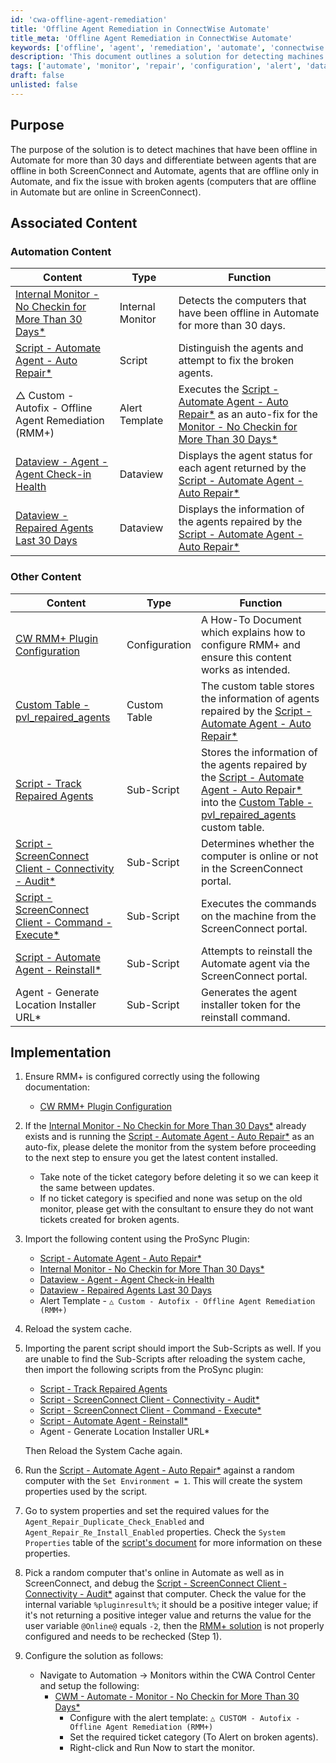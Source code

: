 ```yaml
---
id: 'cwa-offline-agent-remediation'
title: 'Offline Agent Remediation in ConnectWise Automate'
title_meta: 'Offline Agent Remediation in ConnectWise Automate'
keywords: ['offline', 'agent', 'remediation', 'automate', 'connectwise']
description: 'This document outlines a solution for detecting machines that have been offline in ConnectWise Automate for more than 30 days, differentiating between various agent statuses, and fixing issues with broken agents. It includes implementation steps and associated content for effective management of offline agents.'
tags: ['automate', 'monitor', 'repair', 'configuration', 'alert', 'dataview', 'script']
draft: false
unlisted: false
---
```

## Purpose

The purpose of the solution is to detect machines that have been offline in Automate for more than 30 days and differentiate between agents that are offline in both ScreenConnect and Automate, agents that are offline only in Automate, and fix the issue with broken agents (computers that are offline in Automate but are online in ScreenConnect).

## Associated Content

### Automation Content

| Content | Type | Function |
| ------- | ---- | -------- |
| [Internal Monitor - No Checkin for More Than 30 Days*](https://proval.itglue.com/DOC-5078775-8041387) | Internal Monitor | Detects the computers that have been offline in Automate for more than 30 days. |
| [Script - Automate Agent - Auto Repair*](https://proval.itglue.com/DOC-5078775-7761441) | Script | Distinguish the agents and attempt to fix the broken agents. |
| △ Custom - Autofix - Offline Agent Remediation (RMM+) | Alert Template | Executes the [Script - Automate Agent - Auto Repair*](https://proval.itglue.com/DOC-5078775-7761441) as an auto-fix for the [Monitor - No Checkin for More Than 30 Days*](https://proval.itglue.com/DOC-5078775-8041387) |
| [Dataview - Agent - Agent Check-in Health](https://proval.itglue.com/DOC-5078775-7963731) | Dataview | Displays the agent status for each agent returned by the [Script - Automate Agent - Auto Repair*](https://proval.itglue.com/DOC-5078775-7761441) |
| [Dataview - Repaired Agents Last 30 Days](https://proval.itglue.com/DOC-5078775-15178458) | Dataview | Displays the information of the agents repaired by the [Script - Automate Agent - Auto Repair*](https://proval.itglue.com/DOC-5078775-7761441) |

### Other Content

| Content | Type | Function |
| ------- | ---- | -------- |
| [CW RMM+ Plugin Configuration](https://proval.itglue.com/5078775/docs/9770217) | Configuration | A How-To Document which explains how to configure RMM+ and ensure this content works as intended. |
| [Custom Table - pvl_repaired_agents](https://proval.itglue.com/DOC-5078775-15178457) | Custom Table | The custom table stores the information of agents repaired by the [Script - Automate Agent - Auto Repair*](https://proval.itglue.com/DOC-5078775-7761441) |
| [Script - Track Repaired Agents](https://proval.itglue.com/DOC-5078775-15178447) | Sub-Script | Stores the information of the agents repaired by the [Script - Automate Agent - Auto Repair*](https://proval.itglue.com/DOC-5078775-7761441) into the [Custom Table - pvl_repaired_agents](https://proval.itglue.com/DOC-5078775-15178457) custom table. |
| [Script - ScreenConnect Client - Connectivity - Audit*](https://proval.itglue.com/DOC-5078775-8143436) | Sub-Script | Determines whether the computer is online or not in the ScreenConnect portal. |
| [Script - ScreenConnect Client - Command - Execute*](https://proval.itglue.com/DOC-5078775-8141008) | Sub-Script | Executes the commands on the machine from the ScreenConnect portal. |
| [Script - Automate Agent - Reinstall*](https://proval.itglue.com/DOC-5078775-7761438) | Sub-Script | Attempts to reinstall the Automate agent via the ScreenConnect portal. |
| Agent - Generate Location Installer URL* | Sub-Script | Generates the agent installer token for the reinstall command. |

## Implementation

1. Ensure RMM+ is configured correctly using the following documentation:
   - [CW RMM+ Plugin Configuration](https://proval.itglue.com/5078775/docs/9770217)

2. If the [Internal Monitor - No Checkin for More Than 30 Days*](https://proval.itglue.com/DOC-5078775-8041387) already exists and is running the [Script - Automate Agent - Auto Repair*](https://proval.itglue.com/DOC-5078775-7761441) as an auto-fix, please delete the monitor from the system before proceeding to the next step to ensure you get the latest content installed.
   - Take note of the ticket category before deleting it so we can keep it the same between updates.
   - If no ticket category is specified and none was setup on the old monitor, please get with the consultant to ensure they do not want tickets created for broken agents.

3. Import the following content using the ProSync Plugin:
   - [Script - Automate Agent - Auto Repair*](https://proval.itglue.com/DOC-5078775-7761441)
   - [Internal Monitor - No Checkin for More Than 30 Days*](https://proval.itglue.com/DOC-5078775-8041387)
   - [Dataview - Agent - Agent Check-in Health](https://proval.itglue.com/DOC-5078775-7963731)
   - [Dataview - Repaired Agents Last 30 Days](https://proval.itglue.com/DOC-5078775-15178458)
   - Alert Template - `△ Custom - Autofix - Offline Agent Remediation (RMM+)`

4. Reload the system cache.

5. Importing the parent script should import the Sub-Scripts as well. If you are unable to find the Sub-Scripts after reloading the system cache, then import the following scripts from the ProSync plugin:
   - [Script - Track Repaired Agents](https://proval.itglue.com/DOC-5078775-15178447)
   - [Script - ScreenConnect Client - Connectivity - Audit*](https://proval.itglue.com/DOC-5078775-8143436)
   - [Script - ScreenConnect Client - Command - Execute*](https://proval.itglue.com/DOC-5078775-8141008)
   - [Script - Automate Agent - Reinstall*](https://proval.itglue.com/DOC-5078775-7761438)
   - Agent - Generate Location Installer URL*
   
   Then Reload the System Cache again.

6. Run the [Script - Automate Agent - Auto Repair*](https://proval.itglue.com/DOC-5078775-7761441) against a random computer with the `Set Environment = 1`. This will create the system properties used by the script.

7. Go to system properties and set the required values for the `Agent_Repair_Duplicate_Check_Enabled` and `Agent_Repair_Re_Install_Enabled` properties. Check the `System Properties` table of the [script's document](https://proval.itglue.com/5078775/docs/7761441) for more information on these properties.

8. Pick a random computer that's online in Automate as well as in ScreenConnect, and debug the [Script - ScreenConnect Client - Connectivity - Audit*](https://proval.itglue.com/DOC-5078775-8143436) against that computer. Check the value for the internal variable `%pluginresult%`; it should be a positive integer value; if it's not returning a positive integer value and returns the value for the user variable `@Online@` equals `-2`, then the [RMM+ solution](https://proval.itglue.com/5078775/docs/9770217) is not properly configured and needs to be rechecked (Step 1).

9. Configure the solution as follows:
   - Navigate to Automation → Monitors within the CWA Control Center and setup the following:
     - [CWM - Automate - Monitor - No Checkin for More Than 30 Days*](https://proval.itglue.com/DOC-5078775-8041387)
       - Configure with the alert template: `△ CUSTOM - Autofix - Offline Agent Remediation (RMM+)`
       - Set the required ticket category (To Alert on broken agents).
       - Right-click and Run Now to start the monitor.

